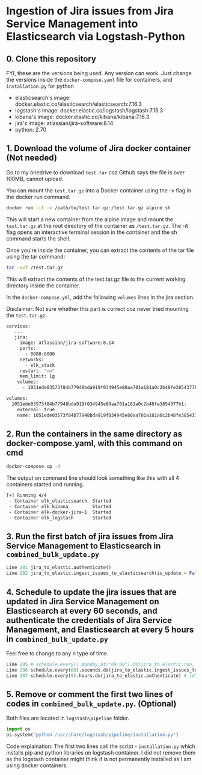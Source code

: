 # Ingestion of Jira issues from Jira Service Management into Elasticsearch via Logstash-Python

## 0. Clone this repository
FYI, these are the versions being used. Any version can work. Just change the versions inside the `docker-compose.yaml` file for containers, and `installation.py` for python
* elasticsearch's image: docker.elastic.co/elasticsearch/elasticsearch:7.16.3
* logstash's image: docker.elastic.co/logstash/logstash:7.16.3
* kibana's image: docker.elastic.co/kibana/kibana:7.16.3
* jira's image: atlassian/jira-software:8.14
* python: 2.70

## 1. Download the volume of Jira docker container (Not needed)

Go to my onedrive to download `test.tar` coz Github says the file is over 100MB, cannot upload.

You can mount the `test.tar.gz` into a Docker container using the -v flag in the docker run command. 

```bash
docker run -it -v /path/to/test.tar.gz:/test.tar.gz alpine sh
```

This will start a new container from the alpine image and mount the `test.tar.gz` at the root directory of the container as `/test.tar.gz`. The -it flag opens an interactive terminal session in the container and the sh command starts the shell.

Once you're inside the container, you can extract the contents of the tar file using the tar command:

```bash
tar -xvf /test.tar.gz
```

This will extract the contents of the test.tar.gz file to the current working directory inside the container.

In the `docker-compose.yml`, add the following `volumes` lines in the jira section.

Disclaimer: Not sure whether this part is correct coz never tried mounting the `test.tar.gz`.

``` bash
services:
   ...
   jira:
     image: atlassian/jira-software:8.14
     ports:
       - 8080:8080
     networks:
       - elk_stack
     restart: "no"
     mem_limit: 1g
    volumes:
      - 1051ede03573f84b77948bda919f034945e80aa701a181a0c2b48fe3854377b1:/var/atlassian/application-data/jira

volumes:
  1051ede03573f84b77948bda919f034945e80aa701a181a0c2b48fe3854377b1:
    external: true
    name: 1051ede03573f84b77948bda919f034945e80aa701a181a0c2b48fe3854377b1
```

## 2. Run the containers in the same directory as docker-compose.yaml, with this command on cmd
```bash
docker-compose up -d
```
The output on command line should look something like this with all 4 containers started and running.
```bash
[+] Running 4/4
 - Container elk_elasticsearch  Started                                                                            2.9s
 - Container elk_kibana         Started                                                                            4.8s
 - Container elk-docker-jira-1  Started                                                                            2.9s
 - Container elk_logstash       Started                                                                            6.4s
```

## 3. Run the first batch of jira issues from Jira Service Management to Elasticsearch in `combined_bulk_update.py`
```python
Line 201 jira_to_elastic.authenticate()
Line 202 jira_to_elastic.ingest_issues_to_elasticsearch(is_update = False)
```

## 4. Schedule to update the jira issues that are updated in Jira Service Management on Elasticsearch at every 60 seconds, and authenticate the credentials of Jira Service Management, and Elasticsearch at every 5 hours in `combined_bulk_update.py`
Feel free to change to any n type of time.
```python
Line 205 # schedule.every().monday.at("09:00").do(jira_to_elastic.run, is_update = True)
Line 206 schedule.every(60).seconds.do(jira_to_elastic.ingest_issues_to_elasticsearch, is_update = True)
Line 207 schedule.every(5).hours.do(jira_to_elastic.authenticate) # idle is max 5 hours
```

## 5. Remove or comment the first two lines of codes in `combined_bulk_update.py`.  (Optional)
Both files are located in `logstash\pipeline` folder.
```python
import os
os.system("python /usr/share/logstash/pipeline/installation.py")
```
Code explaination:
The first two lines call the script - `installation.py` which installs pip and python libraries on logstash container. I did not remove them as the logstash container might think it is not permanently installed as I am using docker containers.
